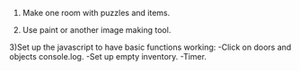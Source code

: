 1) Make one room with puzzles and items.
	
2) Use paint or another image making tool.

3)Set up the javascript to have basic functions working:
	-Click on doors and objects console.log.
	-Set up empty inventory.
	-Timer.

